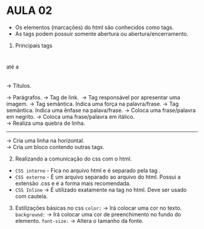 # AULA 02
- Os elementos (marcações) do html são conhecidos como tags.
- As tags podem possuir somente abertura ou abertura/encerramento.

1. Principais tags
<h1></h1> até a <h6></h6> -> Títulos.
<p></p> -> Parágrafos.
<a></a> -> Tag de link.
<img> -> Tag responsável por apresentar uma imagem.
<strong></strong> -> Tag semântica. Indica uma força na palavra/frase.
<em></em> -> Tag semântica. Indica uma ênfase na palava/frase.
<b></b> -> Coloca uma frase/palavra em negrito. 
<i></i> -> Coloca uma frase/palavra em itálico.
<br> -> Realiza uma quebra de linha.
<hr> -> Cria uma linha na horizontal.
<div></div> -> Cria um bloco contendo outras tags.

2. Realizando a comunicação do css com o html.
- `CSS interno` - Fica no arquivo html e é separado pela tag <style></style>.
- `CSS externo` - É um arquivo separado ao arquivo do html. Possui a extensão 
.css e é a forma mais recomendada.
- `CSS Inline` -> É utilizado exatamente na tag no html. Deve ser usado com cautela.

3. Estilizações básicas no css
`color:` -> Irá colocar uma cor no texto.
`background:` -> Irá colocar uma cor de preenchimento no fundo do elemento.
`font-size:` -> Altera o tamanho da fonte.
